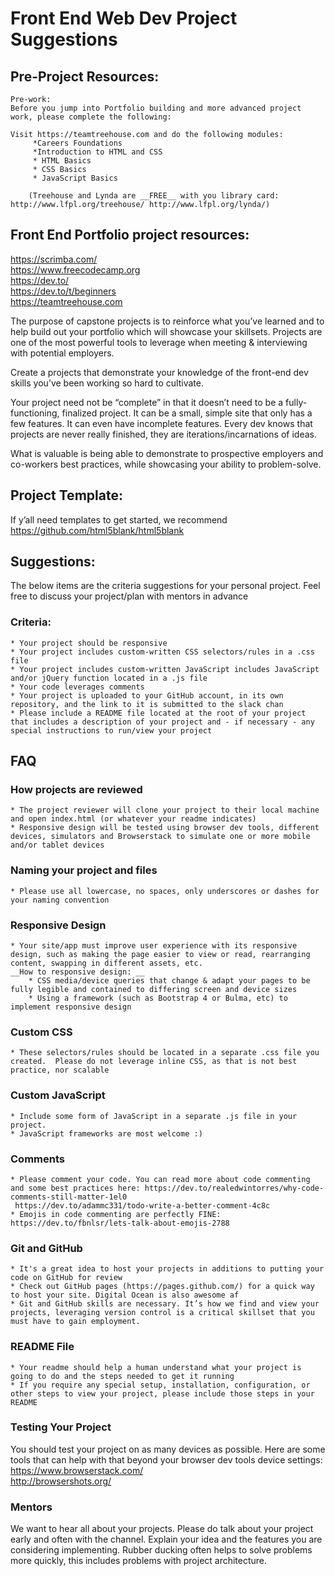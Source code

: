 #  Front End Web Dev Project Suggestions  


##  Pre-Project Resources:  
    Pre-work:
    Before you jump into Portfolio building and more advanced project work, please complete the following:   

    Visit https://teamtreehouse.com and do the following modules:  
         *Careers Foundations  
         *Introduction to HTML and CSS  
         * HTML Basics  
         * CSS Basics    
         * JavaScript Basics

        (Treehouse and Lynda are __FREE__ with you library card: http://www.lfpl.org/treehouse/ http://www.lfpl.org/lynda/)  

##  Front End Portfolio project resources:
https://scrimba.com/  
https://www.freecodecamp.org  
https://dev.to/  
	https://dev.to/t/beginners  
https://teamtreehouse.com  


The purpose of capstone projects is to reinforce what you’ve learned and to help build out your portfolio which will showcase your skillsets. Projects are one of the most powerful tools to leverage when meeting & interviewing with potential employers.  

Create a projects that demonstrate your knowledge of the front-end dev skills you’ve been working so hard to cultivate.  

Your project need not be “complete” in that it doesn’t need to be a fully-functioning, finalized project. It can be a small, simple site that only has a few features. It can even have incomplete features. Every dev knows that projects are never really finished, they are iterations/incarnations of ideas.  

What is valuable is being able to demonstrate to prospective employers and co-workers best practices, while showcasing your ability to problem-solve.

##  Project Template:  
If y’all need templates to get started, we recommend  https://github.com/html5blank/html5blank  

##  Suggestions:  
The below items are the criteria suggestions for your personal project. Feel free to discuss your project/plan with mentors in advance  

### Criteria:  
    * Your project should be responsive   
    * Your project includes custom-written CSS selectors/rules in a .css file   
    * Your project includes custom-written JavaScript includes JavaScript and/or jQuery function located in a .js file  
    * Your code leverages comments   
    * Your project is uploaded to your GitHub account, in its own repository, and the link to it is submitted to the slack chan   
    * Please include a README file located at the root of your project that includes a description of your project and - if necessary - any special instructions to run/view your project     

##  FAQ  
### How projects are reviewed   
    * The project reviewer will clone your project to their local machine and open index.html (or whatever your readme indicates)   
    * Responsive design will be tested using browser dev tools, different devices, simulators and Browserstack to simulate one or more mobile and/or tablet devices  

###  Naming your project and files   
    * Please use all lowercase, no spaces, only underscores or dashes for your naming convention   

###  Responsive Design   
    * Your site/app must improve user experience with its responsive design, such as making the page easier to view or read, rearranging content, swapping in different assets, etc.    
    __How to responsive design: __    
        * CSS media/device queries that change & adapt your pages to be fully legible and contained to differing screen and device sizes   
        * Using a framework (such as Bootstrap 4 or Bulma, etc) to implement responsive design    

### Custom CSS   
    * These selectors/rules should be located in a separate .css file you created.  Please do not leverage inline CSS, as that is not best practice, nor scalable   
### Custom JavaScript   
    * Include some form of JavaScript in a separate .js file in your project.  
    * JavaScript frameworks are most welcome :)    

###  Comments 
    * Please comment your code. You can read more about code commenting and some best practices here: https://dev.to/realedwintorres/why-code-comments-still-matter-1el0  
     https://dev.to/adammc331/todo-write-a-better-comment-4c8c  
    * Emojis in code commenting are perfectly FINE: https://dev.to/fbnlsr/lets-talk-about-emojis-2788   

### Git and GitHub   
    * It's a great idea to host your projects in additions to putting your code on GitHub for review  
    * Check out GitHub pages (https://pages.github.com/) for a quick way to host your site. Digital Ocean is also awesome af   
    * Git and GitHub skills are necessary. It’s how we find and view your projects, leveraging version control is a critical skillset that you must have to gain employment. 

### README File 
    * Your readme should help a human understand what your project is going to do and the steps needed to get it running   
    * If you require any special setup, installation, configuration, or other steps to view your project, please include those steps in your README   

### Testing Your Project  
You should test your project on as many devices as possible. Here are some tools that can help with that beyond your browser dev tools device settings:
https://www.browserstack.com/  
http://browsershots.org/  

### Mentors  
We want to hear all about your projects. Please do talk about your project early and often with the channel. Explain your idea and the features you are considering implementing. Rubber ducking often helps to solve problems more quickly, this includes problems with project architecture.  
